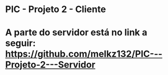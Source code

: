 # PIC - Projeto 2 - Cliente

# A parte do servidor está no link a seguir: https://github.com/melkz132/PIC---Projeto-2---Servidor
